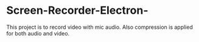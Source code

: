 # Screen-Recorder-Electron-
This project is to record video with mic audio. Also compression is applied for both audio and video.

